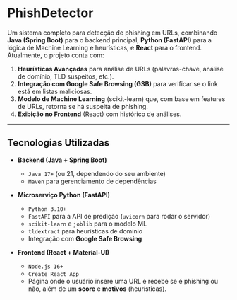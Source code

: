 # PhishDetector

Um sistema completo para detecção de phishing em URLs, combinando **Java (Spring Boot)** para o backend principal, **Python (FastAPI)** para a lógica de Machine Learning e heurísticas, e **React** para o frontend.  
Atualmente, o projeto conta com:

1. **Heurísticas Avançadas** para análise de URLs (palavras-chave, análise de domínio, TLD suspeitos, etc.).  
2. **Integração com Google Safe Browsing (GSB)** para verificar se o link está em listas maliciosas.  
3. **Modelo de Machine Learning** (scikit-learn) que, com base em features de URLs, retorna se há suspeita de phishing.  
4. **Exibição no Frontend** (React) com histórico de análises.

---

## Tecnologias Utilizadas

- **Backend (Java + Spring Boot)**  
  - `Java 17+` (ou 21, dependendo do seu ambiente)  
  - `Maven` para gerenciamento de dependências  

- **Microserviço Python (FastAPI)**  
  - `Python 3.10+`  
  - `FastAPI` para a API de predição (`uvicorn` para rodar o servidor)  
  - `scikit-learn` e `joblib` para o modelo ML  
  - `tldextract` para heurísticas de domínio  
  - Integração com **Google Safe Browsing**  

- **Frontend (React + Material-UI)**  
  - `Node.js 16+`  
  - `Create React App`  
  - Página onde o usuário insere uma URL e recebe se é phishing ou não, além de um **score** e **motivos** (heurísticas).
